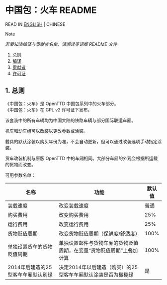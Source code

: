 # 中国包：火车 README

READ IN [ENGLISH](./README.md) | CHINESE

> [!NOTE]
> *若要知晓编译与贡献者名单，请阅读英语版 README 文件*

1. 总则
2. [编译](./README.md#2-building)
3. [贡献者](./README.md#3-credits)
4. [许可证](./README.md#4-license)

## 1. 总则

《中国包：火车》是 OpenTTD 中国包系列中的火车部分。\
《中国包：火车》在 GPL v2 许可证下发布。

该套装中的所有车辆均为中国大陆的铁路车辆与部分国际联运车厢。

机车和动车组可以改装以更改参数或涂装。

载具的默认涂装以购买年份为准，不会自动更新，但可以通过改装选项手动指定涂装。

货车改装机制与原版 OpenTTD 中的车厢相同。大部分车厢的外观会根据所运载的货物而改变。

可用参数名单：

| 名称     | 功能       | 默认值 |
|---------|------------|--------|
| 装载速度 | 改变装载速度 | 普通   |
| 购买费用 | 改变购买费用 | 25%    |
| 运行费用 | 改变运行费用 | 25%    |
| 货物贬值周期 | 改变货物贬值周期（保鲜度/舒适度） | 100%   |
| 单独设置货车的货物贬值周期 | 单独设置邮件与货物车厢的货物贬值周期，在变量“货物贬值周期”上叠加计算 | 100%   |
| 2014年后建造的25型客车车厢默认刷绿 | 决定2014年以后建造（购买）的25型客车车厢默认涂装是否为橄榄绿 |  是    |


